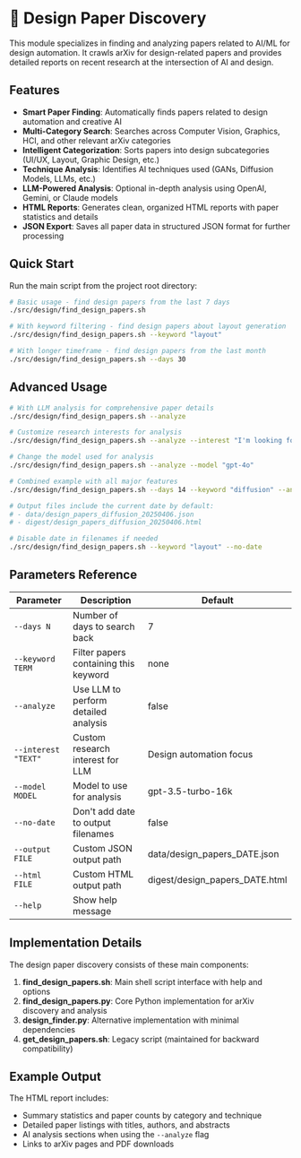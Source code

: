 # 🎨 Design Paper Discovery

This module specializes in finding and analyzing papers related to AI/ML for design automation. It crawls arXiv for design-related papers and provides detailed reports on recent research at the intersection of AI and design.

## Features

- **Smart Paper Finding**: Automatically finds papers related to design automation and creative AI
- **Multi-Category Search**: Searches across Computer Vision, Graphics, HCI, and other relevant arXiv categories
- **Intelligent Categorization**: Sorts papers into design subcategories (UI/UX, Layout, Graphic Design, etc.)
- **Technique Analysis**: Identifies AI techniques used (GANs, Diffusion Models, LLMs, etc.)
- **LLM-Powered Analysis**: Optional in-depth analysis using OpenAI, Gemini, or Claude models
- **HTML Reports**: Generates clean, organized HTML reports with paper statistics and details
- **JSON Export**: Saves all paper data in structured JSON format for further processing

## Quick Start

Run the main script from the project root directory:

```bash
# Basic usage - find design papers from the last 7 days
./src/design/find_design_papers.sh

# With keyword filtering - find design papers about layout generation
./src/design/find_design_papers.sh --keyword "layout"

# With longer timeframe - find design papers from the last month
./src/design/find_design_papers.sh --days 30
```

## Advanced Usage

```bash
# With LLM analysis for comprehensive paper details
./src/design/find_design_papers.sh --analyze

# Customize research interests for analysis
./src/design/find_design_papers.sh --analyze --interest "I'm looking for papers on UI/UX automation and layout generation with neural networks"

# Change the model used for analysis
./src/design/find_design_papers.sh --analyze --model "gpt-4o"

# Combined example with all major features
./src/design/find_design_papers.sh --days 14 --keyword "diffusion" --analyze --model "gpt-4o" --interest "I'm researching diffusion models for design applications"

# Output files include the current date by default:
# - data/design_papers_diffusion_20250406.json
# - digest/design_papers_diffusion_20250406.html

# Disable date in filenames if needed
./src/design/find_design_papers.sh --keyword "layout" --no-date
```

## Parameters Reference

| Parameter | Description | Default |
|-----------|-------------|---------|
| `--days N` | Number of days to search back | 7 |
| `--keyword TERM` | Filter papers containing this keyword | none |
| `--analyze` | Use LLM to perform detailed analysis | false |
| `--interest "TEXT"` | Custom research interest for LLM | Design automation focus |
| `--model MODEL` | Model to use for analysis | gpt-3.5-turbo-16k |
| `--no-date` | Don't add date to output filenames | false |
| `--output FILE` | Custom JSON output path | data/design_papers_DATE.json |
| `--html FILE` | Custom HTML output path | digest/design_papers_DATE.html |
| `--help` | Show help message | |

## Implementation Details

The design paper discovery consists of these main components:

1. **find_design_papers.sh**: Main shell script interface with help and options
2. **find_design_papers.py**: Core Python implementation for arXiv discovery and analysis
3. **design_finder.py**: Alternative implementation with minimal dependencies
4. **get_design_papers.sh**: Legacy script (maintained for backward compatibility)

## Example Output

The HTML report includes:
- Summary statistics and paper counts by category and technique
- Detailed paper listings with titles, authors, and abstracts
- AI analysis sections when using the `--analyze` flag
- Links to arXiv pages and PDF downloads
